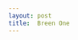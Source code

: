 ```yaml
---
layout: post
title:  Breen One
---
```

<html>
<head>
<title>
</title>
<!--For All Of The Other Ones Too, Up There Where It Says title:  Breen One, that means that that is the title and that counts?-->
</head>
<body>
</body>
</html>
